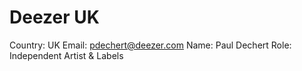 # Deezer UK

Country: UK
Email: pdechert@deezer.com
Name: Paul Dechert
Role: Independent Artist & Labels